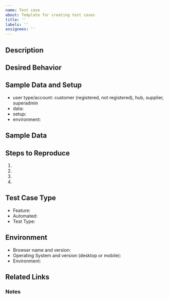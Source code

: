 ```yaml
---
name: Test case
about: Template for creating test cases
title: ''
labels: ''
assignees: ''
---
```


## Description
<!-- Provide a detailed introduction to the test case, and why do we need it -->

## Desired Behavior
<!-- Describe what we should be able to achieve -->

## Sample Data and Setup
<!-- Describe the required setup to achieve reproducibility, namely: -->
* user type/account: customer (registered, not registered), hub, supplier, superadmin
* data: <!-- e.g., orders, products, customers, etc -->
* setup: <!-- e.g., simple/complex order cycle, order state, etc -->
* environment: <!-- dev, test, staging -->

## Sample Data
<!-- Is there any sample data available for this test? Please mention it here -->

## Steps to Reproduce
<!-- Provide an unambiguous set of steps to reproduce the test -->
<!-- Include code to reproduce if relevant -->
<!-- Include links -->
<!-- Include user ID -->

1.
2.
3.
4.

## Test Case Type

* Feature: <!-- e.g., DFC, Reports, other -->
* Automated: <!-- yes/no -->
* Test Type: <!-- Unit, System, Integration -->


## Environment
<!-- Include relevant details about the environment you experienced the bug in -->

* Browser name and version:
* Operating System and version (desktop or mobile):
* Environment: <!-- dev, test, staging -->

## Related Links
<!-- Link this test case to other issues or documentation

* Requirements issue:
* PR:
* Bug:
* Related Test Cases:
* Documentation: Link to wiki section

-->

### Notes
<!-- Any other observations or comments -->
